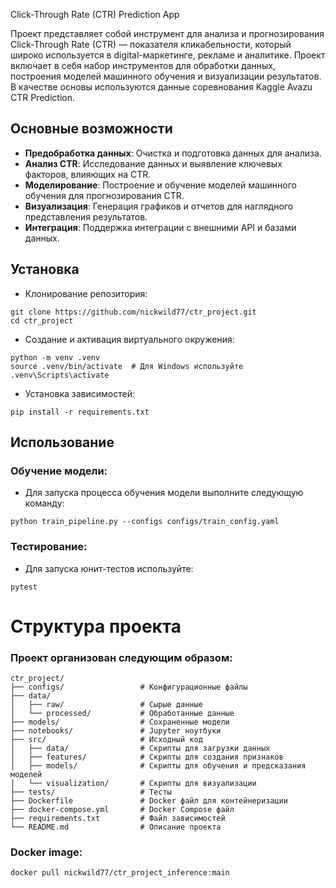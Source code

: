 Click-Through Rate (CTR) Prediction App

Проект представляет собой инструмент для анализа и прогнозирования Click-Through Rate (CTR) 
— показателя кликабельности, который широко используется в digital-маркетинге, рекламе и аналитике. 
Проект включает в себя набор инструментов для обработки данных, построения моделей машинного обучения и визуализации результатов. 
В качестве основы используются данные соревнования Kaggle Avazu CTR Prediction.

## Основные возможности

- **Предобработка данных**: Очистка и подготовка данных для анализа.
- **Анализ CTR**: Исследование данных и выявление ключевых факторов, влияющих на CTR.
- **Моделирование**: Построение и обучение моделей машинного обучения для прогнозирования CTR.
- **Визуализация**: Генерация графиков и отчетов для наглядного представления результатов.
- **Интеграция**: Поддержка интеграции с внешними API и базами данных.

## Установка
- Клонирование репозитория:

```
git clone https://github.com/nickwild77/ctr_project.git
cd ctr_project
```
- Создание и активация виртуального окружения:

```
python -m venv .venv
source .venv/bin/activate  # Для Windows используйте .venv\Scripts\activate
```
- Установка зависимостей:
```
pip install -r requirements.txt
```
## Использование

### Обучение модели:

- Для запуска процесса обучения модели выполните следующую команду:
```
python train_pipeline.py --configs configs/train_config.yaml
```
### Тестирование:

- Для запуска юнит-тестов используйте:
```
pytest
```

# Структура проекта
### Проект организован следующим образом:

```
ctr_project/
├── configs/                 # Конфигурационные файлы
├── data/
│   ├── raw/                 # Сырые данные
│   └── processed/           # Обработанные данные
├── models/                  # Сохраненные модели
├── notebooks/               # Jupyter ноутбуки
├── src/                     # Исходный код
│   ├── data/                # Скрипты для загрузки данных
│   ├── features/            # Скрипты для создания признаков
│   ├── models/              # Скрипты для обучения и предсказания моделей
│   └── visualization/       # Скрипты для визуализации
├── tests/                   # Тесты
├── Dockerfile               # Docker файл для контейнеризации
├── docker-compose.yml       # Docker Compose файл
├── requirements.txt         # Файл зависимостей
└── README.md                # Описание проекта
```
### Docker image: 
```
docker pull nickwild77/ctr_project_inference:main
```